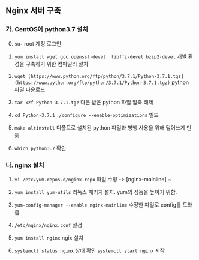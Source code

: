 ## Nginx 서버 구축



### 가. CentOS에 python3.7 설치

0. `su-` 
    root 계정 로그인

1. `yum install wget gcc openssl-devel  libffi-devel bzip2-devel`
    개발 환경을 구축하기 위한 컴파일러 설치

2. `wget [https://www.python.org/ftp/python/3.7.1/Python-3.7.1.tgz](https://www.python.org/ftp/python/3.7.1/Python-3.7.1.tgz)`
    python 파일 다운로드

3. `tar xzf Python-3.7.1.tgz`
    다운 받은 python 파일 압축 해제

4. `cd Python-3.7.1`
`./configure --enable-optimizations`
    빌드

5. `make altinstall`
    디폴트로 설치된 python 파일과 병행 사용을 위해 덮어쓰게 만듦

6.  `which python3.7`
    확인


### 나. nginx 설치

1. `vi /etc/yum.repos.d/nginx.repo`
    파일 수정 -> [nginx-mainline] ~ 

2. `yum install yum-utils`
    리눅스 패키지 설치. yum의 성능을 높이기 위함.

3. `yum-config-manager --enable nginx-mainline`
    수정한 파일로 config를 도와줌

4. `/etc/nginx/nginx.conf` 설정

5. `yum install nginx`
    ngix 설치 

6. 
    `systemctl status nginx` 상태 확인
    `systemctl start nginx` 시작
